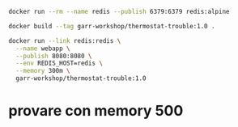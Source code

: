 ```bash
docker run --rm --name redis --publish 6379:6379 redis:alpine
```

```bash
docker build --tag garr-workshop/thermostat-trouble:1.0 .
```

```bash
docker run --link redis:redis \
  --name webapp \
  --publish 8080:8080 \
  --env REDIS_HOST=redis \
  --memory 300m \
  garr-workshop/thermostat-trouble:1.0
```

# provare con memory 500

